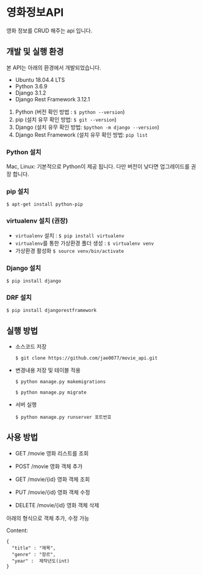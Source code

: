 # 영화정보API
영화 정보를 CRUD 해주는 api 입니다.


## 개발 및 실행 환경

본 API는 아래의 환경에서 개발되었습니다.
- Ubuntu 18.04.4 LTS
- Python 3.6.9
- Django 3.1.2
- Django Rest Framework 3.12.1

1. Python (버전 확인 방법 : ``$ python --version``)
2. pip (설치 유무 확인 방법: ``$ git --version``)
3. Django (설치 유무 확인 방법: ``$python -m django --version``)
4. Django Rest Framework (설치 유무 확인 방법: ``pip list``

### Python 설치
Mac, Linux: 기본적으로 Python이 제공 됩니다.
다만 버전이 낮다면 업그레이드를 권장 합니다.

### pip 설치
``$ apt-get install python-pip``

### virtualenv 설치 (권장)
- ``virtualenv`` 설치 : ``$ pip install virtualenv``
- ``virtualenv``를 통한 가상환경 폴더 생성 : ``$ virtualenv venv``
- 가상환경 활성화 ``$ source venv/bin/activate``

### Django 설치
``$ pip install django``

### DRF 설치
``$ pip install djangorestframework``

## 실행 방법

- 소스코드 저장

	``$ git clone https://github.com/jae0077/movie_api.git``
- 변경내용 저장 및 테이블 적용

  ``$ python manage.py makemigrations``
  
	``$ python manage.py migrate``
- 서버 실행

	``$ python manage.py runserver 포트번호``
	
## 사용 방법
- GET /movie
	영화 리스트를 조회
	
- POST /movie
	영화 객체 추가
	
- GET /movie/{id}
	영화 객체 조회

- PUT /movie/{id}
	영화 객체 수정
	
- DELETE /movie/{id}
	영화 객체 삭제

아래의 형식으로 객체 추가, 수정 가능

Content:
```
{
  "title" : "제목",
  "genre" : "장르",
  "year" :  제작년도(int)
}
```